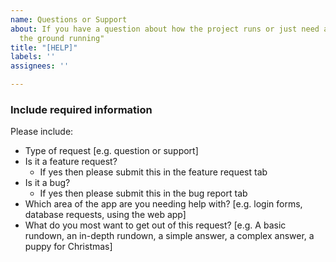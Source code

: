 ```yaml
---
name: Questions or Support
about: If you have a question about how the project runs or just need a hand "hitting
  the ground running"
title: "[HELP]"
labels: ''
assignees: ''

---
```


### Include required information

Please include:
* Type of request [e.g. question or support]
* Is it a feature request?
  * If yes then please submit this in the feature request tab
* Is it a bug?
  * If yes then please submit this in the bug report tab
* Which area of the app are you needing help with? [e.g. login forms, database requests, using the web app]
* What do you most want to get out of this request? [e.g. A basic rundown, an in-depth rundown, a simple answer, a complex answer, a puppy for Christmas]
